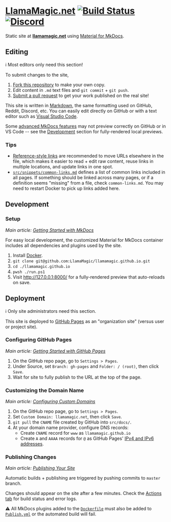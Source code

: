 # [LlamaMagic.net][github-repo] [![Build Status][build-badge]][build-status] [![Discord][discord-badge]][discord-invite]

Static site at [**llamamagic.net**][llamamagic-net] using [Material for MkDocs][mkdocs-material].

[github-repo]: https://github.com/LlamaMagic/llamamagic.github.io "LlamaMagic.net on GitHub"
[build-badge]: https://img.shields.io/github/workflow/status/LlamaMagic/llamamagic.github.io/Publish?style=plastic&logo=github&label=Publish&color=success
[build-status]: https://github.com/LlamaMagic/llamamagic.github.io/actions "Build Server"
[discord-badge]: https://img.shields.io/badge/Discord-7389D8?logo=discord&logoColor=ffffff&labelColor=6A7EC2
[discord-invite]: https://discord.gg/bmgCq39 "Discord"
[llamamagic-net]: https://llamamagic.net
[mkdocs-material]: https://squidfunk.github.io/mkdocs-material/ "Material for MkDocs"

## Editing

ℹ️ Most editors only need this section!

To submit changes to the site,

1. [Fork this repository][forking-repos] to make your own copy.
2. Edit content in `.md` text files and `git commit` + `git push`.
3. [Submit a pull request][pull-requests] to get your work published on the real site!

This site is written in [Markdown][md-syntax], the same formatting used on GitHub, Reddit, Discord, etc. You can easily edit directly on GitHub or with a text editor such as [Visual Studio Code][vs-code].

Some [advanced MkDocs features][mkdocs-features] may not preview correctly on GitHub or in VS Code -- see the [Development](#development) section for fully-rendered local previews.

[forking-repos]: https://docs.github.com/en/get-started/quickstart/fork-a-repo "Fork a Repo"
[pull-requests]: https://docs.github.com/en/pull-requests/collaborating-with-pull-requests/proposing-changes-to-your-work-with-pull-requests/creating-a-pull-request-from-a-fork "Pull Request from Fork"
[md-syntax]: https://www.markdownguide.org/basic-syntax/ "Markdown Syntax"
[vs-code]: https://code.visualstudio.com/download "Visual Studio Code"
[mkdocs-features]: https://squidfunk.github.io/mkdocs-material/reference/ "MkDocs Features"

### Tips

- [Reference-style links][reference-links] are recommended to move URLs elsewhere in the file, which makes it easier to read + edit raw content, reuse links in multiple locations, and update links in one spot.
- [`src/snippets/common-links.md`][common-links] defines a list of common links included in all pages. If something should be linked across many pages, or if a definition seems "missing" from a file, check `common-links.md`. You may need to restart Docker to pick up links added here.

[reference-links]: https://www.markdownguide.org/basic-syntax/#reference-style-links
[common-links]: ./src/snippets/common-links.md

## Development

### Setup

_Main article: [Getting Started with MkDocs][mkdocs-getting-started]_

For easy local development, the customized Material for MkDocs container includes all dependencies and plugins used by the site.

1.  Install [Docker][docker-install].
2.  `git clone git@github.com:LlamaMagic/llamamagic.github.io.git`
3.  `cd ./llamamagic.github.io`
4.  `pwsh ./run.ps1`
5.  Visit http://127.0.0.1:8000/ for a fully-rendered preview that auto-reloads on save.

[mkdocs-getting-started]: https://squidfunk.github.io/mkdocs-material/getting-started/ "Getting Started with MkDocs"
[docker-install]: https://docs.docker.com/get-docker/ "Install Docker"

## Deployment

ℹ️ Only site administrators need this section.

This site is deployed to [GitHub Pages][github-pages] as an "organization site" (versus user or project site).

### Configuring GitHub Pages

_Main article: [Getting Started with GitHub Pages][gh-pages-start]_

1.  On the GitHub repo page, go to `Settings > Pages`.
2.  Under Source, set `Branch: gh-pages` and `Folder: / (root)`, then click `Save`.
3.  Wait for site to fully publish to the URL at the top of the page.

### Customizing the Domain Name

_Main article: [Configuring Custom Domains][gh-pages-domain]_

1.  On the GitHub repo page, go to `Settings > Pages`.
2.  Set `Custom Domain: llamamagic.net`, then click `Save`.
3.  `git pull` the `CNAME` file created by GitHub into `src/docs/`.
4.  At your domain name provider, configure DNS records:
    - Create `CNAME` record for `www` as `llamamagic.github.io`
    - Create `A` and `AAAA` records for `@` as GitHub Pages' [IPv4 and IPv6 addresses][gh-pages-addresses].

### Publishing Changes

_Main article: [Publishing Your Site][gh-pages-publish]_

Automatic builds + publishing are triggered by pushing commits to `master` branch.

Changes should appear on the site after a few minutes. Check the [Actions tab][build-status] for build status and error logs.

⚠️ All MkDocs plugins added to the [`Dockerfile`][dockerfile] must also be added to [`Publish.yml`][publish-yml] or the automated build will fail.

[github-pages]: https://pages.github.com/ "Getting Started with GitHub Pages"
[gh-pages-start]: https://docs.github.com/en/pages/getting-started-with-github-pages "GitHub Pages documentation"
[gh-pages-domain]: https://docs.github.com/en/pages/configuring-a-custom-domain-for-your-github-pages-site "Configuring Custom Domains"
[gh-pages-addresses]: https://docs.github.com/en/pages/configuring-a-custom-domain-for-your-github-pages-site/managing-a-custom-domain-for-your-github-pages-site#configuring-an-apex-domain "Configuring an apex domain"
[gh-pages-publish]: https://squidfunk.github.io/mkdocs-material/publishing-your-site/#with-github-actions "Publishing Your Site"
[dockerfile]: ./Dockerfile "Dockerfile"
[publish-yml]: ./.github/workflows/Publish.yml "Publish.yml"
